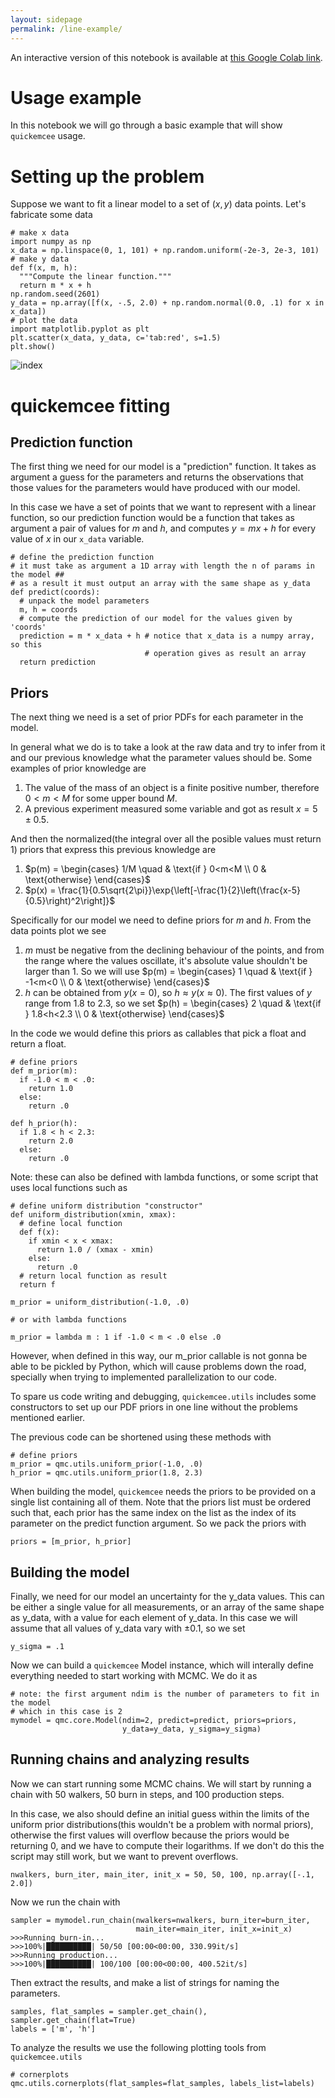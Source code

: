 ```yaml
---
layout: sidepage
permalink: /line-example/
---
```


An interactive version of this notebook is available at [this Google Colab link](https://colab.research.google.com/drive/1iTPRObgjIBqbWDLrcotOrIIOvBIJySdi?usp=sharing).

# Usage example

In this notebook we will go through a basic example that will show `quickemcee` usage.

# Setting up the problem

Suppose we want to fit a linear model to a set of $(x,y)$ data points. Let's fabricate some data

```
# make x data
import numpy as np
x_data = np.linspace(0, 1, 101) + np.random.uniform(-2e-3, 2e-3, 101)
# make y data
def f(x, m, h):
  """Compute the linear function."""
  return m * x + h
np.random.seed(2601)
y_data = np.array([f(x, -.5, 2.0) + np.random.normal(0.0, .1) for x in x_data])
# plot the data
import matplotlib.pyplot as plt
plt.scatter(x_data, y_data, c='tab:red', s=1.5)
plt.show()
```
![index](https://user-images.githubusercontent.com/94293518/179607405-b171565c-ea4a-4a90-b58e-754ae34bd9e9.png)

# quickemcee fitting

## Prediction function

The first thing we need for our model is a "prediction" function. It takes as argument a guess for the parameters and returns the observations that those values for the parameters would have produced with our model.

In this case we have a set of points that we want to represent with a linear function, so our prediction function would be a function that takes as argument a pair of values for $m$ and $h$, and computes $y = mx  + h$ for every value of $x$ in our `x_data` variable.  

```
# define the prediction function
# it must take as argument a 1D array with length the n of params in the model ##
# as a result it must output an array with the same shape as y_data
def predict(coords):
  # unpack the model parameters
  m, h = coords
  # compute the prediction of our model for the values given by 'coords'
  prediction = m * x_data + h # notice that x_data is a numpy array, so this
                              # operation gives as result an array
  return prediction
```

## Priors

The next thing we need is a set of prior PDFs for each parameter in the model. 

In general what we do is to take a look at the raw data and try to infer from it and our previous knowledge what the parameter values should be. Some examples of prior knowledge are

1.   The value of the mass of an object is a finite positive number, therefore $0<m<M$ for some upper bound $M$.
2.   A previous experiment measured some variable and got as result $x = 5\pm 0.5$.

And then the normalized(the integral over all the posible values must return 1) priors that express this previous knowledge are

1.   $p(m) = \begin{cases} 1/M \quad & \text{if } 0<m<M \\ 0 & \text{otherwise} \end{cases}$
2.   $p(x) = \frac{1}{0.5\sqrt{2\pi}}\exp{\left[-\frac{1}{2}\left(\frac{x-5}{0.5}\right)^2\right]}$

Specifically for our model we need to define priors for $m$ and $h$. From the data points plot we see

1.   $m$ must be negative from the declining behaviour of the points, and from the range where the values oscillate, it's absolute value shouldn't be larger than 1. So we will use $p(m) = \begin{cases} 1 \quad & \text{if } -1<m<0 \\ 0 & \text{otherwise} \end{cases}$
2.   $h$ can be obtained from $y(x=0)$, so $h \approx y(x\approx 0)$. The first values of $y$ range from $1.8$ to $2.3$, so we set $p(h) = \begin{cases} 2 \quad & \text{if } 1.8<h<2.3 \\ 0 & \text{otherwise} \end{cases}$

In the code we would define this priors as callables that pick a float and return a float.

```
# define priors
def m_prior(m):
  if -1.0 < m < .0:
    return 1.0
  else:
    return .0

def h_prior(h):
  if 1.8 < h < 2.3:
    return 2.0
  else:
    return .0
```

Note: these can also be defined with lambda functions, or some script that uses local functions such as

```
# define uniform distribution "constructor"
def uniform_distribution(xmin, xmax):
  # define local function
  def f(x):
    if xmin < x < xmax:
      return 1.0 / (xmax - xmin)
    else:
      return .0
  # return local function as result
  return f

m_prior = uniform_distribution(-1.0, .0)

# or with lambda functions

m_prior = lambda m : 1 if -1.0 < m < .0 else .0
```

However, when defined in this way, our m_prior callable is not gonna be able to be pickled by Python, which will cause problems down the road, specially when trying to implemented parallelization to our code. 

To spare us code writing and debugging, `quickemcee.utils` includes some constructors to set up our PDF priors in one line without the problems mentioned earlier.

The previous code can be shortened using these methods with

```
# define priors
m_prior = qmc.utils.uniform_prior(-1.0, .0)
h_prior = qmc.utils.uniform_prior(1.8, 2.3)
```

When building the model, `quickemcee` needs the priors to be provided on a single list containing all of them. Note that the priors list must be ordered such that, each prior has the same index on the list as the index of its parameter on the predict function argument. So we pack the priors with

```
priors = [m_prior, h_prior]
```

## Building the model

Finally, we need for our model an uncertainty for the y_data values. This can be either a single value for all measurements, or an array of the same shape as y_data, with a value for each element of y_data. In this case we will assume that all values of y_data vary with $\pm0.1$, so we set

```
y_sigma = .1
```

Now we can build a `quickemcee` Model instance, which will interally define everything needed to start working with MCMC. We do it as 

```
# note: the first argument ndim is the number of parameters to fit in the model
# which in this case is 2
mymodel = qmc.core.Model(ndim=2, predict=predict, priors=priors,
                         y_data=y_data, y_sigma=y_sigma)
```

## Running chains and analyzing results

Now we can start running some MCMC chains. We will start by running a chain with 50 walkers, 50 burn in steps, and 100 production steps. 

In this case, we also should define an initial guess within the limits of the uniform prior distributions(this wouldn't be a problem with normal priors), otherwise the first values will overflow because the priors would be returning $0$, and we have to compute their logarithms. If we don't do this the script may still work, but we want to prevent overflows.

```
nwalkers, burn_iter, main_iter, init_x = 50, 50, 100, np.array([-.1, 2.0])
```

Now we run the chain with

```
sampler = mymodel.run_chain(nwalkers=nwalkers, burn_iter=burn_iter,
                            main_iter=main_iter, init_x=init_x)
>>>Running burn-in...
>>>100%|██████████| 50/50 [00:00<00:00, 330.99it/s]
>>>Running production...
>>>100%|██████████| 100/100 [00:00<00:00, 400.52it/s]
```

Then extract the results, and make a list of strings for naming the parameters.

```
samples, flat_samples = sampler.get_chain(), sampler.get_chain(flat=True)
labels = ['m', 'h']
```

To analyze the results we use the following plotting tools from `quickemcee.utils`

```
# cornerplots
qmc.utils.cornerplots(flat_samples=flat_samples, labels_list=labels)
```
